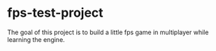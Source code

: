# fps-test-project
The goal of this project is to build a little fps game in multiplayer while learning the engine.
